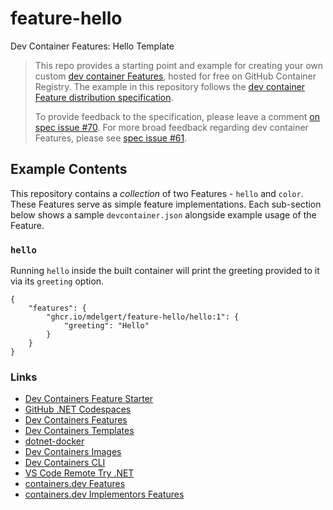 # feature-hello

Dev Container Features: Hello Template

> This repo provides a starting point and example for creating your own custom [dev container Features](https://containers.dev/implementors/features/), hosted for free on GitHub Container Registry.  The example in this repository follows the [dev container Feature distribution specification](https://containers.dev/implementors/features-distribution/).  
>
> To provide feedback to the specification, please leave a comment [on spec issue #70](https://github.com/devcontainers/spec/issues/70). For more broad feedback regarding dev container Features, please see [spec issue #61](https://github.com/devcontainers/spec/issues/61).

## Example Contents

This repository contains a _collection_ of two Features - `hello` and `color`. These Features serve as simple feature implementations.  Each sub-section below shows a sample `devcontainer.json` alongside example usage of the Feature.

### `hello`

Running `hello` inside the built container will print the greeting provided to it via its `greeting` option.

```jsonc
{
    "features": {
        "ghcr.io/mdelgert/feature-hello/hello:1": {
            "greeting": "Hello"
        }
    }
}
```

### Links

- [Dev Containers Feature Starter](https://github.com/devcontainers/feature-starter)
- [GitHub .NET Codespaces](https://github.com/github/dotnet-codespaces)
- [Dev Containers Features](https://github.com/devcontainers/features)
- [Dev Containers Templates](https://github.com/devcontainers/templates)
- [dotnet-docker](https://github.com/dotnet/dotnet-docker)
- [Dev Containers Images](https://github.com/devcontainers/images)
- [Dev Containers CLI](https://github.com/devcontainers/cli)
- [VS Code Remote Try .NET](https://github.com/microsoft/vscode-remote-try-dotnet)
- [containers.dev Features](https://containers.dev/features)
- [containers.dev Implementors Features](https://containers.dev/implementors/features/)
